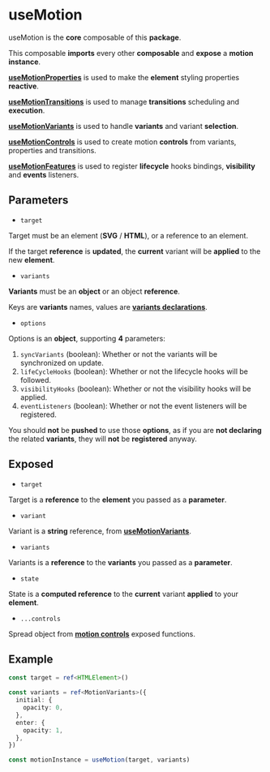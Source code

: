 # useMotion

useMotion is the **core** composable of this **package**.

This composable **imports** every other **composable** and **expose** a **motion instance**.

[**useMotionProperties**](/api/use-motion-properties) is used to make the **element** styling properties **reactive**.

[**useMotionTransitions**](/api/use-motion-transitions) is used to manage **transitions** scheduling and **execution**.

[**useMotionVariants**](/api/use-motion-variants) is used to handle **variants** and variant **selection**.

[**useMotionControls**](/api/use-motion-controls) is used to create motion **controls** from variants, properties and transitions.

[**useMotionFeatures**](/api/use-motion-features) is used to register **lifecycle** hooks bindings, **visibility** and **events** listeners.

## Parameters

- `target`

Target must be an element (**SVG** / **HTML**), or a reference to an element.

If the target **reference** is **updated**, the **current** variant will be **applied** to the new **element**.

- `variants`

**Variants** must be an **object** or an object **reference**.

Keys are **variants** names, values are [**variants declarations**](/variants).

- `options`

Options is an **object**, supporting **4** parameters:

1. `syncVariants` (boolean): Whether or not the variants will be synchronized on update.
2. `lifeCycleHooks` (boolean): Whether or not the lifecycle hooks will be followed.
3. `visibilityHooks` (boolean): Whether or not the visibility hooks will be applied.
4. `eventListeners` (boolean): Whether or not the event listeners will be registered.

You should **not** be **pushed** to use those **options**, as if you are **not declaring** the related **variants**, they will **not** be **registered** anyway.

## Exposed

- `target`

Target is a **reference** to the **element** you passed as a **parameter**.

- `variant`

Variant is a **string** reference, from [**useMotionVariants**](/api/use-motion-variants).

- `variants`

Variants is a **reference** to the **variants** you passed as a **parameter**.

- `state`

State is a **computed reference** to the **current** variant **applied** to your **element**.

- `...controls`

Spread object from [**motion controls**](/api/use-motion-controls) exposed functions.

## Example

```typescript
const target = ref<HTMLElement>()

const variants = ref<MotionVariants>({
  initial: {
    opacity: 0,
  },
  enter: {
    opacity: 1,
  },
})

const motionInstance = useMotion(target, variants)
```
